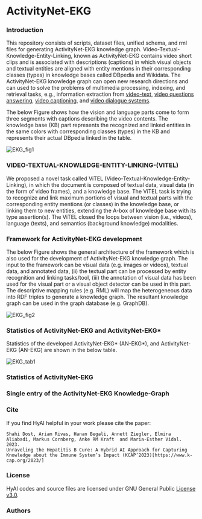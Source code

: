 # ActivityNet-EKG

### Introduction
This repository consists of scripts, dataset files, unified schema, and rml files for generating ActivityNet-EKG knowledge graph. Video-Textual-Knowledge-Entity-Linking, known as ActivityNet-EKG contains video short clips and is associated with descriptions (captions) in which visual objects and textual entities are aligned with entity mentions in their corresponding classes (types) in knowledge bases called DBpedia and Wikidata. The ActivityNet-EKG knowledge graph can open new research directions and can used to solve the problems of multimedia processing, indexing, and retrieval tasks, e.g., information extraction from [video-text](https://www.sciencedirect.com/science/article/pii/S0031320303004175), [video questions answering](https://arxiv.org/abs/1809.01696), [video captioning](https://www.ics.uci.edu/~dechter/courses/ics-295/fall-2019/presentations/Porhemmat.pdf), and [video dialogue systems](https://arxiv.org/abs/1907.01166).

The below Figure shows how the vision and language parts come to form three segments with captions describing the video contents. The knowledge base (KB) part represents the recognized and linked entities in the same colors with corresponding classes (types) in the KB and represents their actual DBpedia linked in the table.

![EKG_fig1](https://github.com/SDM-TIB/Video-Entity-Linking/assets/25593410/d560dc1f-15ba-4d6f-8fb0-57517491d681)

### VIDEO-TEXTUAL-KNOWLEDGE-ENTITY-LINKING-(VITEL)
We proposed a novel task called ViTEL (Video-Textual-Knowledge-Entity-Linking), in which the document is composed of textual data, visual data (in the form of video frames), and a knowledge base. The ViTEL task is trying to recognize and link maximum portions of visual and textual parts with the corresponding entity mentions (or classes) in the knowledge base, or linking them to new entities, extending the A-box of knowledge base with its type assertion(s). The ViTEL closed the loops between vision (i.e., videos), language (texts), and semantics (background knowledge) modalities.

###  Framework for ActivityNet-EKG development
The below Figure shows the general architecture of the framework which is also used for the development of ActivityNet-EKG knowledge graph. The input to the framework can be visual data (e.g. images or videos), textual data, and annotated data, (ii) the textual part can be processed by entity recognition and linking tasks/tool, (iii) the annotation of visual data has been used for the visual part or a visual object detector can be used in this part. The descriptive mapping rules (e.g. RML) will map the heterogeneous data into RDF triples to generate a knowledge graph. The resultant knowledge graph can be used in the graph database (e.g. GraphDB).


![EKG_fig2](https://github.com/SDM-TIB/Video-Entity-Linking/assets/25593410/7a618da5-7004-440d-82bf-3c1697b90a72)

### Statistics of ActivityNet-EKG and ActivityNet-EKG*
Statistics of the developed ActivityNet-EKG* (AN-EKG*), and ActivityNet-EKG (AN-EKG) are shown in the below table.

![EKG_tab1](https://github.com/SDM-TIB/Video-Entity-Linking/assets/25593410/5bf2cdcb-2999-427a-b827-29072d282fec)

### Statistics of ActivityNet-EKG

###  Single entry of the ActivityNet-EKG Knowledge-Graph

### Cite
If you find HyAI helpful in your work please cite the paper:
```
Shahi Dost, Ariam Rivas, Hanan Begali, Annett Ziegler, Elmira Aliabadi, Markus Cornberg, Anke RM Kraft  and Maria-Esther Vidal. 2023.
Unraveling the Hepatitis B Cure: A Hybrid AI Approach for Capturing Knowledge about the Immune System’s Impact (KCAP’2023)[https://www.k-cap.org/2023/]
```

### License
HyAI codes and source files are licensed under GNU General Public [License v3.0](https://github.com/SDM-TIB/HyAI/blob/main/LICENSE).

### Authors
